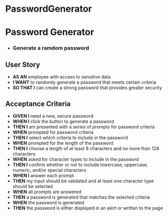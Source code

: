 # PasswordGenerator

# Password Generator

- ### Generate a ramdom password

## User Story

- **AS AN** employee with access to sensitive data
- **I WANT** to randomly generate a password that meets certain criteria
- **SO THAT I** can create a strong password that provides greater security

## Acceptance Criteria

- **GIVEN I** need a new, secure password
- **WHEN I** click the button to generate a password
- **THEN I** am presented with a series of prompts for password criteria
- **WHEN** prompted for password criteria
- **THEN I** select which criteria to include in the password
- **WHEN** prompted for the length of the password
- **THEN I** choose a length of at least 8 characters and no more than 128 characters
- **WHEN** asked for character types to include in the password
- **THEN I** confirm whether or not to include lowercase, uppercase, numeric, and/or special characters
- **WHEN I** answer each prompt
- **THEN** my input should be validated and at least one character type should be selected
- **WHEN** all prompts are answered
- **THEN** a password is generated that matches the selected criteria
- **WHEN** the password is generated
- **THEN** the password is either displayed in an alert or written to the page
